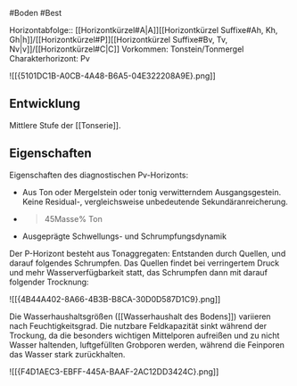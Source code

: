 #Boden #Best 

Horizontabfolge:: [[Horizontkürzel#A|A]][[Horizontkürzel Suffixe#Ah, Kh, Gh|h]]/[[Horizontkürzel#P]][[Horizontkürzel Suffixe#Bv, Tv, Nv|v]]/[[Horizontkürzel#C|C]]
Vorkommen: Tonstein/Tonmergel
Charakterhorizont: Pv

![[{5101DC1B-A0CB-4A48-B6A5-04E322208A9E}.png]]

## Entwicklung

Mittlere Stufe der [[Tonserie]].

## Eigenschaften

Eigenschaften des diagnostischen Pv-Horizonts:
- Aus Ton oder Mergelstein oder tonig verwitterndem Ausgangsgestein. Keine Residual-, vergleichsweise unbedeutende Sekundäranreicherung.
- >45Masse% Ton 
- Ausgeprägte Schwellungs- und Schrumpfungsdynamik

Der P-Horizont besteht aus Tonaggregaten: Entstanden durch Quellen, und darauf folgendes Schrumpfen. Das Quellen findet bei verringertem Druck und mehr Wasserverfügbarkeit statt, das Schrumpfen dann mit darauf folgender Trocknung:

![[{4B44A402-8A66-4B3B-B8CA-30D0D587D1C9}.png]]

Die Wasserhaushaltsgrößen ([[Wasserhaushalt des Bodens]]) variieren nach Feuchtigkeitsgrad. Die nutzbare Feldkapazität sinkt während der Trockung, da die besonders wichtigen Mittelporen aufreißen und zu nicht Wasser haltenden, luftgefüllten Grobporen werden, während die Feinporen das Wasser stark zurückhalten. 

![[{F4D1AEC3-EBFF-445A-BAAF-2AC12DD3424C}.png]]